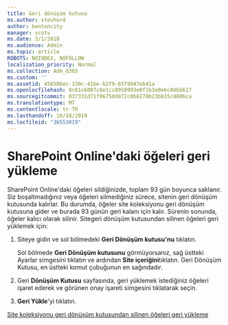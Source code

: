 ```yaml
---
title: Geri dönüşüm kutusu
ms.author: stevhord
author: bentoncity
manager: scotv
ms.date: 3/1/2018
ms.audience: Admin
ms.topic: article
ROBOTS: NOINDEX, NOFOLLOW
localization_priority: Normal
ms.collection: Adm_O365
ms.custom: ''
ms.assetid: 456586ec-330c-41be-b2f9-65f9947eb41a
ms.openlocfilehash: 8c61c6007c8e1cc8958993e0f1b3e0e6c0dbb617
ms.sourcegitcommit: 037331d71f06750d972c0b6278b23bb15c4806ca
ms.translationtype: MT
ms.contentlocale: tr-TR
ms.lasthandoff: 10/18/2019
ms.locfileid: "36553019"
---
```

# <a name="restore-items-in-sharepoint-online"></a>SharePoint Online'daki öğeleri geri yükleme

SharePoint Online'daki öğeleri sildiğinizde, toplam 93 gün boyunca saklanır. Siz boşaltmadığınız veya öğeleri silmediğiniz sürece, sitenin geri dönüşüm kutusunda kalırlar. Bu durumda, öğeler site koleksiyonu geri dönüşüm kutusuna gider ve burada 93 günün geri kalanı için kalır. Sürenin sonunda, öğeler kalıcı olarak silinir. Sitegeri dönüşüm kutusundan silinen öğeleri geri yüklemek için:
  
1. Siteye gidin ve sol bölmedeki **Geri Dönüşüm kutusu'nu** tıklatın. 
    
    Sol bölmede **Geri Dönüşüm kutusunu** görmüyorsanız, sağ üstteki Ayarlar simgesini tıklatın ve ardından **Site içeriğini**tıklatın. Geri Dönüşüm Kutusu, en üstteki komut çubuğunun en sağındadır.
    
2. Geri **Dönüşüm Kutusu** sayfasında, geri yüklemek istediğiniz öğeleri işaret ederek ve görünen onay işareti simgesini tıklatarak seçin. 
    
3. **Geri Yükle**'yi tıklatın.
    
[Site koleksiyonu geri dönüşüm kutusundan silinen öğeleri geri yükleme](https://go.microsoft.com/fwlink/?linkid=866439)
  

